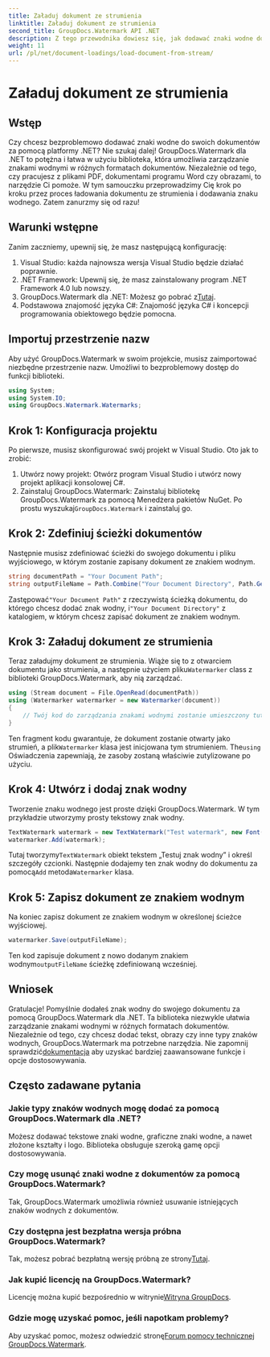 ```yaml
---
title: Załaduj dokument ze strumienia
linktitle: Załaduj dokument ze strumienia
second_title: GroupDocs.Watermark API .NET
description: Z tego przewodnika dowiesz się, jak dodawać znaki wodne do dokumentów przy użyciu programu GroupDocs.Watermark dla platformy .NET. Idealny dla programistów chcących zwiększyć bezpieczeństwo dokumentów.
weight: 11
url: /pl/net/document-loadings/load-document-from-stream/
---
```


# Załaduj dokument ze strumienia

## Wstęp
Czy chcesz bezproblemowo dodawać znaki wodne do swoich dokumentów za pomocą platformy .NET? Nie szukaj dalej! GroupDocs.Watermark dla .NET to potężna i łatwa w użyciu biblioteka, która umożliwia zarządzanie znakami wodnymi w różnych formatach dokumentów. Niezależnie od tego, czy pracujesz z plikami PDF, dokumentami programu Word czy obrazami, to narzędzie Ci pomoże. W tym samouczku przeprowadzimy Cię krok po kroku przez proces ładowania dokumentu ze strumienia i dodawania znaku wodnego. Zatem zanurzmy się od razu!
## Warunki wstępne
Zanim zaczniemy, upewnij się, że masz następującą konfigurację:
1. Visual Studio: każda najnowsza wersja Visual Studio będzie działać poprawnie.
2. .NET Framework: Upewnij się, że masz zainstalowany program .NET Framework 4.0 lub nowszy.
3.  GroupDocs.Watermark dla .NET: Możesz go pobrać z[Tutaj](https://releases.groupdocs.com/Watermark/net/).
4. Podstawowa znajomość języka C#: Znajomość języka C# i koncepcji programowania obiektowego będzie pomocna.

## Importuj przestrzenie nazw
Aby użyć GroupDocs.Watermark w swoim projekcie, musisz zaimportować niezbędne przestrzenie nazw. Umożliwi to bezproblemowy dostęp do funkcji biblioteki.
```csharp
using System;
using System.IO;
using GroupDocs.Watermark.Watermarks;
```
## Krok 1: Konfiguracja projektu
Po pierwsze, musisz skonfigurować swój projekt w Visual Studio. Oto jak to zrobić:
1. Utwórz nowy projekt: Otwórz program Visual Studio i utwórz nowy projekt aplikacji konsolowej C#.
2.  Zainstaluj GroupDocs.Watermark: Zainstaluj bibliotekę GroupDocs.Watermark za pomocą Menedżera pakietów NuGet. Po prostu wyszukaj`GroupDocs.Watermark` i zainstaluj go.
## Krok 2: Zdefiniuj ścieżki dokumentów
Następnie musisz zdefiniować ścieżki do swojego dokumentu i pliku wyjściowego, w którym zostanie zapisany dokument ze znakiem wodnym.
```csharp
string documentPath = "Your Document Path";
string outputFileName = Path.Combine("Your Document Directory", Path.GetFileName(documentPath));
```
 Zastępować`"Your Document Path"` z rzeczywistą ścieżką dokumentu, do którego chcesz dodać znak wodny, i`"Your Document Directory"` z katalogiem, w którym chcesz zapisać dokument ze znakiem wodnym.
## Krok 3: Załaduj dokument ze strumienia
Teraz załadujmy dokument ze strumienia. Wiąże się to z otwarciem dokumentu jako strumienia, a następnie użyciem pliku`Watermarker` class z biblioteki GroupDocs.Watermark, aby nią zarządzać.
```csharp
using (Stream document = File.OpenRead(documentPath))
using (Watermarker watermarker = new Watermarker(document))
{
    // Twój kod do zarządzania znakami wodnymi zostanie umieszczony tutaj
}
```
 Ten fragment kodu gwarantuje, że dokument zostanie otwarty jako strumień, a plik`Watermarker` klasa jest inicjowana tym strumieniem. The`using` Oświadczenia zapewniają, że zasoby zostaną właściwie zutylizowane po użyciu.
## Krok 4: Utwórz i dodaj znak wodny
Tworzenie znaku wodnego jest proste dzięki GroupDocs.Watermark. W tym przykładzie utworzymy prosty tekstowy znak wodny.
```csharp
TextWatermark watermark = new TextWatermark("Test watermark", new Font("Arial", 12));
watermarker.Add(watermark);
```
 Tutaj tworzymy`TextWatermark` obiekt tekstem „Testuj znak wodny” i określ szczegóły czcionki. Następnie dodajemy ten znak wodny do dokumentu za pomocą`Add` metoda`Watermarker` klasa.
## Krok 5: Zapisz dokument ze znakiem wodnym
Na koniec zapisz dokument ze znakiem wodnym w określonej ścieżce wyjściowej.
```csharp
watermarker.Save(outputFileName);
```
 Ten kod zapisuje dokument z nowo dodanym znakiem wodnym`outputFileName` ścieżkę zdefiniowaną wcześniej.

## Wniosek
Gratulacje! Pomyślnie dodałeś znak wodny do swojego dokumentu za pomocą GroupDocs.Watermark dla .NET. Ta biblioteka niezwykle ułatwia zarządzanie znakami wodnymi w różnych formatach dokumentów. Niezależnie od tego, czy chcesz dodać tekst, obrazy czy inne typy znaków wodnych, GroupDocs.Watermark ma potrzebne narzędzia. Nie zapomnij sprawdzić[dokumentacja](https://tutorials.groupdocs.com/Watermark/net/) aby uzyskać bardziej zaawansowane funkcje i opcje dostosowywania.
## Często zadawane pytania
### Jakie typy znaków wodnych mogę dodać za pomocą GroupDocs.Watermark dla .NET?
Możesz dodawać tekstowe znaki wodne, graficzne znaki wodne, a nawet złożone kształty i logo. Biblioteka obsługuje szeroką gamę opcji dostosowywania.
### Czy mogę usunąć znaki wodne z dokumentów za pomocą GroupDocs.Watermark?
Tak, GroupDocs.Watermark umożliwia również usuwanie istniejących znaków wodnych z dokumentów.
### Czy dostępna jest bezpłatna wersja próbna GroupDocs.Watermark?
 Tak, możesz pobrać bezpłatną wersję próbną ze strony[Tutaj](https://releases.groupdocs.com/).
### Jak kupić licencję na GroupDocs.Watermark?
Licencję można kupić bezpośrednio w witrynie[Witryna GroupDocs](https://purchase.groupdocs.com/buy).
### Gdzie mogę uzyskać pomoc, jeśli napotkam problemy?
 Aby uzyskać pomoc, możesz odwiedzić stronę[Forum pomocy technicznej GroupDocs.Watermark](https://forum.groupdocs.com/c/watermark/19).